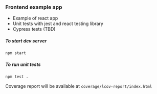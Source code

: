 ### Frontend example app
- Example of react app
- Unit tests with jest and react testing library
- Cypress tests (TBD)

##### To start dev server
`npm start`

##### To run unit tests
`npm test .`

Coverage report will be available at `coverage/lcov-report/index.html`